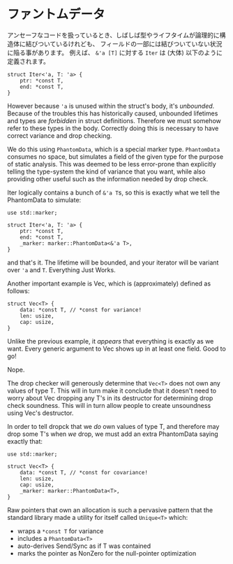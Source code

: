 <!--
# PhantomData
-->

# ファントムデータ

<!--
When working with unsafe code, we can often end up in a situation where
types or lifetimes are logically associated with a struct, but not actually
part of a field. This most commonly occurs with lifetimes. For instance, the
`Iter` for `&'a [T]` is (approximately) defined as follows:
-->

アンセーフなコードを扱っているとき、しばしば型やライフタイムが論理的に構造体に結びついているけれども、
フィールドの一部には結びついていない状況に陥る事があります。
例えば、 `&'a [T]` に対する `Iter` は (大体) 以下のように定義されます。

```rust,ignore
struct Iter<'a, T: 'a> {
    ptr: *const T,
    end: *const T,
}
```

However because `'a` is unused within the struct's body, it's *unbounded*.
Because of the troubles this has historically caused, unbounded lifetimes and
types are *forbidden* in struct definitions. Therefore we must somehow refer
to these types in the body. Correctly doing this is necessary to have
correct variance and drop checking.

We do this using `PhantomData`, which is a special marker type. `PhantomData`
consumes no space, but simulates a field of the given type for the purpose of
static analysis. This was deemed to be less error-prone than explicitly telling
the type-system the kind of variance that you want, while also providing other
useful such as the information needed by drop check.

Iter logically contains a bunch of `&'a T`s, so this is exactly what we tell
the PhantomData to simulate:

```
use std::marker;

struct Iter<'a, T: 'a> {
    ptr: *const T,
    end: *const T,
    _marker: marker::PhantomData<&'a T>,
}
```

and that's it. The lifetime will be bounded, and your iterator will be variant
over `'a` and `T`. Everything Just Works.

Another important example is Vec, which is (approximately) defined as follows:

```
struct Vec<T> {
    data: *const T, // *const for variance!
    len: usize,
    cap: usize,
}
```

Unlike the previous example, it *appears* that everything is exactly as we
want. Every generic argument to Vec shows up in at least one field.
Good to go!

Nope.

The drop checker will generously determine that `Vec<T>` does not own any values
of type T. This will in turn make it conclude that it doesn't need to worry
about Vec dropping any T's in its destructor for determining drop check
soundness. This will in turn allow people to create unsoundness using
Vec's destructor.

In order to tell dropck that we *do* own values of type T, and therefore may
drop some T's when *we* drop, we must add an extra PhantomData saying exactly
that:

```
use std::marker;

struct Vec<T> {
    data: *const T, // *const for covariance!
    len: usize,
    cap: usize,
    _marker: marker::PhantomData<T>,
}
```

Raw pointers that own an allocation is such a pervasive pattern that the
standard library made a utility for itself called `Unique<T>` which:

* wraps a `*const T` for variance
* includes a `PhantomData<T>`
* auto-derives Send/Sync as if T was contained
* marks the pointer as NonZero for the null-pointer optimization
